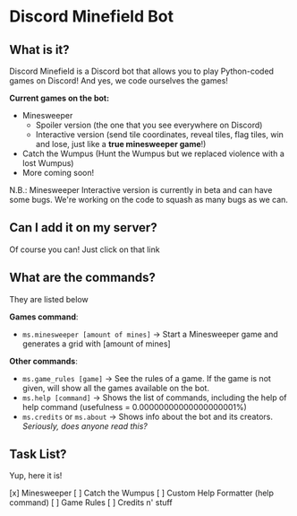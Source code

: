 # Discord Minefield Bot

## What is it?
Discord Minefield is a Discord bot that allows you to play Python-coded games on Discord!
And yes, we code ourselves the games!

**Current games on the bot:**
- Minesweeper
  - Spoiler version (the one that you see everywhere on Discord)
  - Interactive version (send tile coordinates, reveal tiles, flag tiles, win and lose, just like a **true minesweeper game**!)
- Catch the Wumpus (Hunt the Wumpus but we replaced violence with a lost Wumpus)
- More coming soon!

N.B.: Minesweeper Interactive version is currently in beta and can have some bugs. We're working on the code to squash as many bugs as we can.

## Can I add it on my server?
Of course you can! Just click on that link


## What are the commands?
They are listed below

**Games command**:
- `ms.minesweeper [amount of mines]` -> Start a Minesweeper game and generates a grid with \[amount of mines]

**Other commands**:
- `ms.game_rules [game]` -> See the rules of a game. If the game is not given, will show all the games available on the bot.
- `ms.help [command]` -> Shows the list of commands, including the help of help command (usefulness = 0.00000000000000000001%)
- `ms.credits` or `ms.about` -> Shows info about the bot and its creators. *Seriously, does anyone read this?*


## Task List?
Yup, here it is!

[x] Minesweeper
[ ] Catch the Wumpus
[ ] Custom Help Formatter (help command)
[ ] Game Rules
[ ] Credits n' stuff
